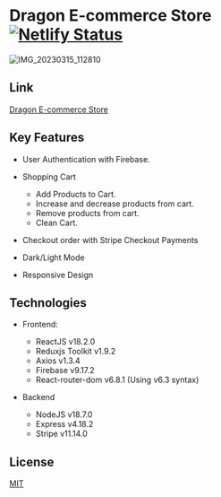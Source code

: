 # Dragon E-commerce Store [![Netlify Status](https://api.netlify.com/api/v1/badges/203e7b3f-2c25-4fd3-a102-3be6653a475a/deploy-status)](https://app.netlify.com/sites/dragon-ecommerce-store/deploys)

![IMG_20230315_112810](https://user-images.githubusercontent.com/96319139/225360347-d1b2491d-b9bc-4fb6-beb6-bf0f0d25d300.jpg)

## Link

[Dragon E-commerce Store](https://dragon-ecommerce-store.netlify.app/)

## Key Features

* User Authentication with Firebase.

* Shopping Cart
  - Add Products to Cart.
  - Increase and decrease products from cart.
  - Remove products from cart.
  - Clean Cart.

* Checkout order with Stripe Checkout Payments

* Dark/Light Mode

* Responsive Design

## Technologies

* Frontend:
  - ReactJS v18.2.0 
  - Reduxjs Toolkit v1.9.2 
  - Axios v1.3.4 
  - Firebase v9.17.2 
  - React-router-dom v6.8.1 (Using v6.3 syntax)

* Backend
  - NodeJS v18.7.0 
  - Express v4.18.2 
  - Stripe v11.14.0 

## License

[MIT](https://choosealicense.com/licenses/mit/)


